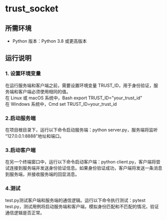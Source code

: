 # trust_socket
## 所需环境
- Python 版本：Python 3.8 或更高版本
## 运行说明
### 1. 设置环境变量
在运行服务端和客户端之前，需要设置环境变量 TRUST_ID，用于身份验证，服务端和客户端必须使用相同的值。  
在 Linux 或 macOS 系统中，Bash		export TRUST_ID="your_trust_id"  
在 Windows 系统中，Cmd		set TRUST_ID=your_trust_id
### 2.启动服务端
在项目根目录下，运行以下命令启动服务端：python server.py，服务端将监听 “127.0.0.1:8888”地址和端口。
### 3.启动客户端
在另一个终端窗口中，运行以下命令启动客户端：python client.py，客户端将尝试连接到服务端并发送身份验证信息。如果身份验证成功，客户端将发送一条消息到服务端，并接收服务端的回显消息。
### 4.测试
test.py测试客户端和服务端的通信逻辑。运行以下命令执行测试：pytest test.py，测试用例将启动服务端和客户端，模拟身份匹配和不匹配的情况，验证通信逻辑是否正常。
